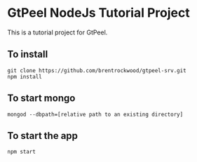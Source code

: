 # GtPeel NodeJs Tutorial Project

This is a tutorial project for GtPeel.

## To install

    git clone https://github.com/brentrockwood/gtpeel-srv.git
    npm install

## To start mongo

    mongod --dbpath=[relative path to an existing directory]

## To start the app

    npm start

